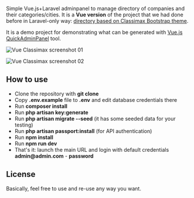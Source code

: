 Simple Vue.js+Laravel adminpanel to manage directory of companies and their categories/cities.
It is a __Vue version__ of the project that we had done before in Laravel-only way: [directory based on Classimax Bootstrap theme](https://github.com/LaravelDaily/Laravel-Classimax-Directory).

It is a demo project for demonstrating what can be generated with [Vue.js QuickAdminPanel](https://vue.quickadminpanel.com) tool.

![Vue Classimax screenshot 01](http://webcoderpro.com/vue-classimax-demo01.png)

![Vue Classimax screenshot 02](http://webcoderpro.com/vue-classimax-demo02.png)

## How to use

- Clone the repository with __git clone__
- Copy __.env.example__ file to __.env__ and edit database credentials there
- Run __composer install__
- Run __php artisan key:generate__
- Run __php artisan migrate --seed__ (it has some seeded data for your testing)
- Run __php artisan passport:install__ (for API authentication)
- Run __npm install__
- Run __npm run dev__
- That's it: launch the main URL and login with default credentials __admin@admin.com__ - __password__

## License

Basically, feel free to use and re-use any way you want.
